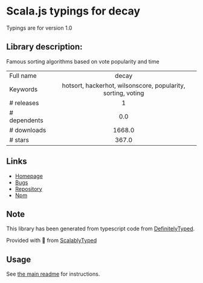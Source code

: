 
# Scala.js typings for decay

Typings are for version 1.0

## Library description:
Famous sorting algorithms based on vote popularity and time

|                    |                 |
| ------------------ | :-------------: |
| Full name          | decay |
| Keywords           | hotsort, hackerhot, wilsonscore, popularity, sorting, voting |
| # releases         | 1 |
| # dependents       | 0.0 |
| # downloads        | 1668.0 |
| # stars            | 367.0 |

## Links
- [Homepage](https://github.com/clux/decay#readme)
- [Bugs](https://github.com/clux/decay/issues)
- [Repository](https://github.com/clux/decay)
- [Npm](https://www.npmjs.com/package/decay)
    


## Note
This library has been generated from typescript code from [DefinitelyTyped](https://definitelytyped.org).

Provided with :purple_heart: from [ScalablyTyped](https://github.com/oyvindberg/ScalablyTyped)

## Usage
See [the main readme](../../readme.md) for instructions.


